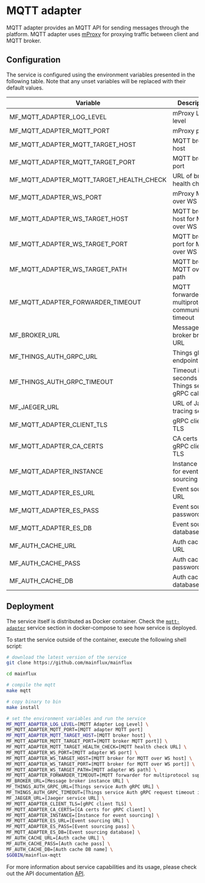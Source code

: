 # MQTT adapter

MQTT adapter provides an MQTT API for sending messages through the platform.
MQTT adapter uses [mProxy](https://github.com/mainflux/mproxy) for proxying
traffic between client and MQTT broker.

## Configuration

The service is configured using the environment variables presented in the
following table. Note that any unset variables will be replaced with their
default values.

| Variable                                 | Description                                                      | Default               |
|------------------------------------------|------------------------------------------------------------------|-----------------------|
| MF_MQTT_ADAPTER_LOG_LEVEL                | mProxy Log level                                                 | info                  |
| MF_MQTT_ADAPTER_MQTT_PORT                | mProxy port                                                      | 1883                  |
| MF_MQTT_ADAPTER_MQTT_TARGET_HOST         | MQTT broker host                                                 | 0.0.0.0               |
| MF_MQTT_ADAPTER_MQTT_TARGET_PORT         | MQTT broker port                                                 | 1883                  |
| MF_MQTT_ADAPTER_MQTT_TARGET_HEALTH_CHECK | URL of broker health check                                       | ""                    |
| MF_MQTT_ADAPTER_WS_PORT                  | mProxy MQTT over WS port                                         | 8080                  |
| MF_MQTT_ADAPTER_WS_TARGET_HOST           | MQTT broker host for MQTT over WS                                | localhost             |
| MF_MQTT_ADAPTER_WS_TARGET_PORT           | MQTT broker port for MQTT over WS                                | 8080                  |
| MF_MQTT_ADAPTER_WS_TARGET_PATH           | MQTT broker MQTT over WS path                                    | /mqtt                 |
| MF_MQTT_ADAPTER_FORWARDER_TIMEOUT        | MQTT forwarder for multiprotocol communication timeout           | 30s                   |
| MF_BROKER_URL                            | Message broker broker URL                                        | nats://127.0.0.1:4222 |
| MF_THINGS_AUTH_GRPC_URL                  | Things gRPC endpoint URL                                         | localhost:7000        |
| MF_THINGS_AUTH_GRPC_TIMEOUT              | Timeout in seconds for Things service gRPC calls                 | 1s                    |
| MF_JAEGER_URL                            | URL of Jaeger tracing service                                    | "localhost:6831"                    |
| MF_MQTT_ADAPTER_CLIENT_TLS               | gRPC client TLS                                                  | false                 |
| MF_MQTT_ADAPTER_CA_CERTS                 | CA certs for gRPC client TLS                                     | ""                    |
| MF_MQTT_ADAPTER_INSTANCE                 | Instance name for event sourcing                                 | ""                    |
| MF_MQTT_ADAPTER_ES_URL                   | Event sourcing URL                                               | localhost:6379        |
| MF_MQTT_ADAPTER_ES_PASS                  | Event sourcing password                                          | ""                    |
| MF_MQTT_ADAPTER_ES_DB                    | Event sourcing database                                          | "0"                   |
| MF_AUTH_CACHE_URL                        | Auth cache URL                                                   | localhost:6379        |
| MF_AUTH_CACHE_PASS                       | Auth cache password                                              | ""                    |
| MF_AUTH_CACHE_DB                         | Auth cache database                                              | "0"                   |

## Deployment

The service itself is distributed as Docker container. Check the [`mqtt-adapter`](https://github.com/mainflux/mainflux/blob/master/docker/docker-compose.yml#L219-L243) service section in
docker-compose to see how service is deployed.

To start the service outside of the container, execute the following shell script:

```bash
# download the latest version of the service
git clone https://github.com/mainflux/mainflux

cd mainflux

# compile the mqtt
make mqtt

# copy binary to bin
make install

# set the environment variables and run the service
MF_MQTT_ADAPTER_LOG_LEVEL=[MQTT Adapter Log Level] \
MF_MQTT_ADAPTER_MQTT_PORT=[MQTT adapter MQTT port]
MF_MQTT_ADAPTER_MQTT_TARGET_HOST=[MQTT broker host] \
MF_MQTT_ADAPTER_MQTT_TARGET_PORT=[MQTT broker MQTT port]] \
MF_MQTT_ADAPTER_MQTT_TARGET_HEALTH_CHECK=[MQTT health check URL] \
MF_MQTT_ADAPTER_WS_PORT=[MQTT adapter WS port] \
MF_MQTT_ADAPTER_WS_TARGET_HOST=[MQTT broker for MQTT over WS host] \
MF_MQTT_ADAPTER_WS_TARGET_PORT=[MQTT broker for MQTT over WS port]] \
MF_MQTT_ADAPTER_WS_TARGET_PATH=[MQTT adapter WS path] \
MF_MQTT_ADAPTER_FORWARDER_TIMEOUT=[MQTT forwarder for multiprotocol support timeout] \
MF_BROKER_URL=[Message broker instance URL] \
MF_THINGS_AUTH_GRPC_URL=[Things service Auth gRPC URL] \
MF_THINGS_AUTH_GRPC_TIMEOUT=[Things service Auth gRPC request timeout in seconds] \
MF_JAEGER_URL=[Jaeger service URL] \
MF_MQTT_ADAPTER_CLIENT_TLS=[gRPC client TLS] \
MF_MQTT_ADAPTER_CA_CERTS=[CA certs for gRPC client] \
MF_MQTT_ADAPTER_INSTANCE=[Instance for event sourcing] \
MF_MQTT_ADAPTER_ES_URL=[Event sourcing URL] \
MF_MQTT_ADAPTER_ES_PASS=[Event sourcing pass] \
MF_MQTT_ADAPTER_ES_DB=[Event sourcing database] \
MF_AUTH_CACHE_URL=[Auth cache URL] \
MF_AUTH_CACHE_PASS=[Auth cache pass] \
MF_AUTH_CACHE_DB=[Auth cache DB name] \
$GOBIN/mainflux-mqtt
```

For more information about service capabilities and its usage, please check out the API documentation [API](https://github.com/mainflux/mainflux/blob/master/api/mqtt.yml).
